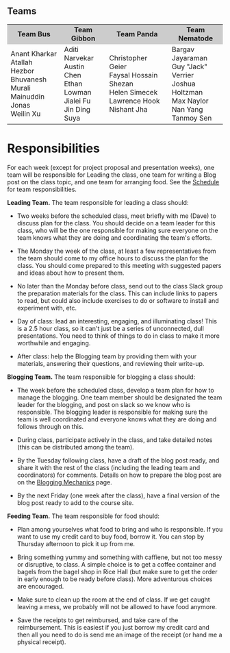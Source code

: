 ## Teams

<table>
<tr bgcolor="#CCC"><td align="center"><b>Team Bus</b></td><td align="center"><b>Team Gibbon</b></td><td align="center"><b>Team Panda</b></td><td align="center"><b>Team Nematode</b></td></tr>
<tr>
<td>
Anant Kharkar<br>
Atallah Hezbor  <br>
Bhuvanesh Murali<br>
Mainuddin Jonas<br>  
Weilin Xu<br>
</td>
<td>
Aditi Narvekar<br>  
Austin Chen  <br>
Ethan Lowman  <br>
Jialei Fu  <br>
Jin Ding  <br>
Suya
</td>
<td>
Christopher Geier  <br>
Faysal Hossain Shezan  <br>
Helen Simecek<br>
Lawrence Hook<br>
Nishant Jha  <br>
</td>
<td>
Bargav Jayaraman<br>  
Guy "Jack" Verrier<br>  
Joshua Holtzman  <br>
Max Naylor<br>
Nan Yang<br>
Tanmoy Sen  
</tr>
</table>

</table>

# Responsibilities

For each week (except for project proposal and presentation weeks),
one team will be responsible for Leading the class, one team for
writing a Blog post on the class topic, and one team for arranging
food.  See the [Schedule](/schedule) for team responsibilities.

**Leading Team.**  The team responsible for leading a class should:

- Two weeks before the scheduled class, meet briefly with me (Dave) to
  discuss plan for the class. You should decide on a team leader for
  this class, who will be the one responsible for making sure everyone
  on the team knows what they are doing and coordinating the team's
  efforts.

- The Monday the week of the class, at least a few representatives
  from the team should come to my office hours to discuss the plan for
  the class.  You should come prepared to this meeting with suggested
  papers and ideas about how to present them. 

- No later than the Monday before class, send out to the class Slack group the preparation materials for the class.  This can include links to papers to read, but could also include exercises to do or software to install and experiment with, etc.  

- Day of class: lead an interesting, engaging, and illuminating class! This is a 2.5 hour class, so it can't just be a series of unconnected, dull presentations. You need to think of things to do in class to make it more worthwhile and engaging.

- After class: help the Blogging team by providing them with your materials, answering their questions, and reviewing their write-up.

**Blogging Team.** The team responsible for blogging a class should:

- The week before the scheduled class, develop a team plan for how to
  manage the blogging. One team member should be designated the team
  leader for the blogging, and post on slack so we know who is
  responsible. The blogging leader is responsible for making sure the
  team is well coordinated and everyone knows what they are doing and
  follows through on this.

- During class, participate actively in the class, and take detailed
  notes (this can be distributed among the team).

- By the Tuesday following class, have a draft of the blog post ready,
  and share it with the rest of the class (including the leading team
  and coordinators) for comments. Details on how to prepare the blog post are on the [Blogging Mechanics](/blogging) page.

- By the next Friday (one week after the class), have a final version
  of the blog post ready to add to the course site.

**Feeding Team.** The team responsible for food should:

- Plan among yourselves what food to bring and who is responsible.  If
  you want to use my credit card to buy food, borrow it. You can stop
  by Thursday afternoon to pick it up from me.

- Bring something yummy and something with caffiene, but not too messy
  or disruptive, to class. A simple choice is to get a coffee
  container and bagels from the bagel shop in Rice Hall (but make sure
  to get the order in early enough to be ready before class). More
  adventurous choices are encouraged.

- Make sure to clean up the room at the end of class. If we get caught
  leaving a mess, we probably will not be allowed to have food
  anymore.

- Save the receipts to get reimbursed, and take care of the
  reimbursement. This is easiest if you just borrow my credit card and
  then all you need to do is send me an image of the receipt (or hand
  me a physical receipt).

